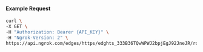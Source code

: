 <!-- Code generated for API Clients. DO NOT EDIT. -->

#### Example Request

```bash
curl \
-X GET \
-H "Authorization: Bearer {API_KEY}" \
-H "Ngrok-Version: 2" \
https://api.ngrok.com/edges/https/edghts_333B36TQwWPWJ2bpjEgJ92JneJR/routes/edghtsrt_333B35Dz1NNjcQbcAfwmzhQh9qy/circuit_breaker
```
